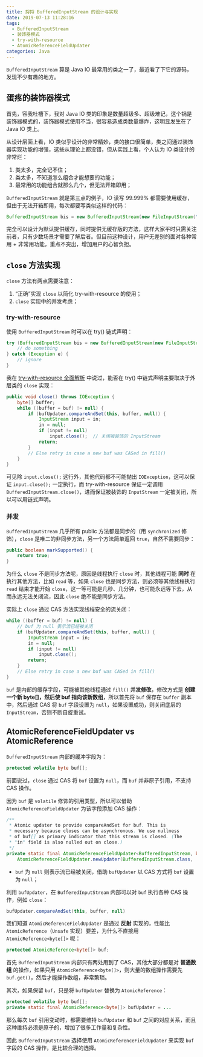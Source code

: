```yaml
---
title: 捋捋 BufferedInputStream 的设计与实现
date: 2019-07-13 11:28:16
tags:
  - BufferedInputStream
  - 装饰器模式
  - try-with-resource
  - AtomicReferenceFieldUpdater
categories: Java
---
```


`BufferedInputStream` 算是 Java IO 最常用的类之一了，最近看了下它的源码，发现不少有趣的地方。

<!-- more -->

## 蛋疼的装饰器模式

首先，容我吐槽下，我对 Java IO 类的印象是数量超级多、超级难记，这个锅是装饰器模式的，装饰器模式使用不当，很容易造成类数量爆炸，这明显发生在了 Java IO 类上。

从设计层面上看，IO 类似乎设计的非常精妙，类的接口很简单，类之间通过装饰器实现功能的增强，这些从理论上都没错，但从实践上看，个人认为 IO 类设计的非常烂：

1. 类太多，完全记不住；
2. 类太多，不知道怎么组合才能想要的功能；
3. 最常用的功能组合就那么几个，但无法开箱即用；

`BufferedInputStream` 就是第三点的例子，IO 读写 99.999% 都需要使用缓存，但由于无法开箱即用，每次都要写类似这样的代码：

```Java
BufferedInputStream bis = new BufferedInputStream(new FileInputStream("xx"));
```

完全可以设计为默认提供缓存，同时提供无缓存版的方法，这样大家平时只需关注前者，只有少数场景才需要了解后者。但目前这种设计，用户无差别的面对各种常用 + 非常用功能，重点不突出，增加用户的心智负担。

## `close` 方法实现

`close` 方法有两点需要注意：

1. “正确”实现 `close` 以简化 try-with-resource 的使用；
2. `close` 实现中的并发考虑；

### try-with-resource

使用 `BufferedInputStream` 时可以在 try() 链式声明：

```Java
try (BufferedInputStream bis = new BufferedInputStream(new FileInputStream(""))) {
    // do something
} catch (Exception e) { 
    // ignore
}
```

我在 [try-with-resource 全面解析](http://songkun.me/2019/07/07/2019-07-07-java-try-with-resource/) 中说过，能否在 try() 中链式声明主要取决于外层类的 `close` 实现：

```Java
public void close() throws IOException {
    byte[] buffer;
    while ((buffer = buf) != null) {
        if (bufUpdater.compareAndSet(this, buffer, null)) {
            InputStream input = in;
            in = null;
            if (input != null)
                input.close();  // 关闭被装饰的 InputStream
            return;
        }
        // Else retry in case a new buf was CASed in fill()
    }
}
```

可见除 `input.close();` 这行外，其他代码都不可能抛出 `IOException`，这可以保证 `input.close();` 一定执行，而 try-with-resource 保证一定调用 `BufferedInputStream.close()`，进而保证被装饰的 `InputStream` 一定被关闭，所以可以用链式声明。

### 并发

`BufferedInputStream` 几乎所有 public 方法都是同步的（用 `synchronized` 修饰），`close` 是唯二的非同步方法，另一个方法简单返回 `true`，自然不需要同步：

```Java
public boolean markSupported() {
    return true;
}
```

为什么 `close` 不是同步方法呢，原因是线程执行 `close` 时，其他线程可能 **同时** 在执行其他方法，比如 `read` 等，如果 `close` 也是同步方法，则必须等其他线程执行 `read` 结束才能开始 `close`，这一等可能是几秒、几分钟，也可能永远等下去，从而永远无法关闭流，因此 `close` 绝不能是同步方法。

实际上 `close` 通过 CAS 方法实现线程安全的流关闭：

```Java
while ((buffer = buf) != null) {
    // buf 为 null 表示流已经被关闭
    if (bufUpdater.compareAndSet(this, buffer, null)) {
        InputStream input = in;
        in = null;
        if (input != null)
            input.close();
        return;
    }
    // Else retry in case a new buf was CASed in fill()
}
```

`buf` 是内部的缓存字段，可能被其他线程通过 `fill()` **并发修改**，修改方式是 **创建一个新 byte[]，然后使 buf 指向该新数组**，所以首先将 `buf` 保存在 `buffer` 副本中，然后通过 CAS 将 `buf` 字段设置为 `null`，如果设置成功，则关闭底层的 `InputStream`，否则不断自旋重试。

## AtomicReferenceFieldUpdater vs AtomicReference

`BufferedInputStream` 内部的缓冲字段为：

```Java
protected volatile byte buf[];
```

前面说过，`close` 通过 CAS 将 `buf` 设置为 `null`，而 `buf` 并非原子引用，不支持 CAS 操作。

因为 `buf` 是 `volatile` 修饰的引用类型，所以可以借助 `AtomicReferenceFieldUpdater` 为该字段添加 CAS 操作：

```Java
/**
 * Atomic updater to provide compareAndSet for buf. This is
 * necessary because closes can be asynchronous. We use nullness
 * of buf[] as primary indicator that this stream is closed. (The
 * "in" field is also nulled out on close.)
 */
private static final AtomicReferenceFieldUpdater<BufferedInputStream, byte[]> bufUpdater =
    AtomicReferenceFieldUpdater.newUpdater(BufferedInputStream.class,  byte[].class, "buf");
```

* `buf` 为 `null` 则表示流已经被关闭，借助 `bufUpdater` 以 CAS 方式将 `buf` 设置为 `null`；

利用 `bufUpdater`，在 `BufferedInputStream` 内部可以对 `buf` 执行各种 CAS 操作，例如 `close`：

```Java
bufUpdater.compareAndSet(this, buffer, null)
```

我们知道 `AtomicReferenceFieldUpdater` 是通过 **反射** 实现的，性能比 `AtomicReference`（`Unsafe` 实现）要差，为什么不直接用 `AtomicReference<byte[]>` 呢：

```Java
protected AtomicReference<byte[]> buf;
```

首先 `BufferedInputStream` 内部只有两处用到了 CAS，其他大部分都是对 **普通数组** 的操作，如果只用 `AtomicReference<byte[]>`，则大量的数组操作需要先 `buf.get()`，然后才能操作数组，非常繁琐。

其次，如果保留 `buf`，只是将 `bufUpdater` 替换为 `AtomicReference`：

```Java
protected volatile byte buf[];
private static final AtomicReference<byte[]> bufUpdater = ...
```

那么每次 `buf` 引用变动时，都需要维持 `bufUpdater` 和 `buf` 之间的对应关系，而且这种维持必须是原子的，增加了很多工作量和复杂性。

因此 `BufferedInputStream` 选择使用 `AtomicReferenceFieldUpdater` 来实现 `buf` 字段的 CAS 操作，是比较合理的选择。
